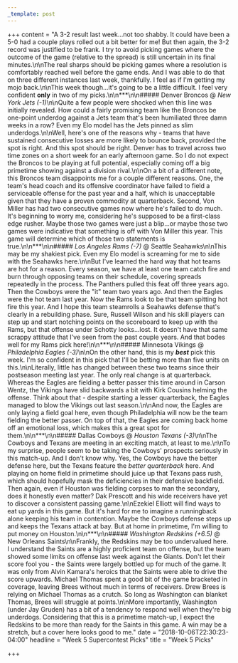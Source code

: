 ```yaml
---
_template: post
---
```


+++
content = "A 3-2 result last week...not too shabby. It could have been a 5-0 had a couple plays rolled out a bit better for me! But then again, the 3-2 record was justified to be frank. I try to avoid picking games where the outcome of the game (relative to the spread) is still uncertain in its final minutes.\n\nThe real sharps should be picking games where a resolution is comfortably reached well before the game ends. And I was able to do that on three different instances last week, thankfully. I feel as if I'm getting my mojo back.\n\nThis week though...it's going to be a little difficult. I feel very confident **only** in two of my picks.\n\n***\n\n##### Denver Broncos @ _New York Jets (-1)_\n\nQuite a few people were shocked when this line was initially revealed. How could a fairly promising team like the Broncos be one-point underdog against a Jets team that's been humiliated three damn weeks in a row? Even my Elo model has the Jets pinned as slim underdogs.\n\nWell, here's one of the reasons why - teams that have sustained consecutive losses are more likely to bounce back, provided the spot is right. And this spot should be right. Denver has to travel across two time zones on a short week for an early afternoon game. So I do not expect the Broncos to be playing at full potential, especially coming off a big primetime showing against a division rival.\n\nOn a bit of a different note, this Broncos team disappoints me for a couple different reasons. One, the team's head coach and its offensive coordinator have failed to field a serviceable offense for the past year and a half, which is unacceptable given that they have a proven commodity at quarterback. Second, Von Miller has had two consecutive games now where he's failed to do much. It's beginning to worry me, considering he's supposed to be a first-class edge rusher. Maybe those two games were just a blip...or maybe those two games were indicative that something is off with Von Miller this year. This game will determine which of those two statements is true.\n\n***\n\n##### _Los Angeles Rams (-7)_ @ Seattle Seahawks\n\nThis may be my shakiest pick. Even my Elo model is screaming for me to side with the Seahawks here.\n\nBut I've learned the hard way that hot teams are hot for a reason. Every season, we have at least one team catch fire and burn through opposing teams on their schedule, covering spreads repeatedly in the process. The Panthers pulled this feat off three years ago. Then the Cowboys were the \"it\" team two years ago. And then the Eagles were the hot team last year. Now the Rams look to be that team spitting hot fire this year. And I hope this team steamrolls a Seahawks defense that's clearly in a rebuilding phase. Sure, Russell Wilson and his skill players can step up and start notching points on the scoreboard to keep up with the Rams, but that offense under Schotty looks...lost. It doesn't have that same scrappy attitude that I've seen from the past couple years. And that bodes well for my Rams pick here!\n\n***\n\n##### Minnesota Vikings @ _Philadelphia Eagles (-3)_\n\nOn the other hand, this is my **_best_** pick this week. I'm so confident in this pick that I'll be betting more than five units on this.\n\nLiterally, little has changed between these two teams since their postseason meeting last year. The only real change is at quarterback. Whereas the Eagles are fielding a better passer this time around in Carson Wentz, the Vikings have slid backwards a bit with Kirk Cousins helming the offense. Think about that - despite starting a lesser quarterback, the Eagles managed to blow the Vikings out last season.\n\nAnd now, the Eagles are only laying a field goal here, even though Philadelphia will now be the team fielding the better passer. On top of that, the Eagles are coming back home off an emotional loss, which makes this a great spot for them.\n\n***\n\n##### Dallas Cowboys @ _Houston Texans (-3)_\n\nThe Cowboys and Texans are meeting in an exciting match, at least to me.\n\nTo my surprise, people seem to be taking the Cowboys' prospects seriously in this match-up. And I don't know why. Yes, the Cowboys have the better defense here, but the Texans feature the _better quarterback_ here. And playing on home field in primetime should juice up that Texans pass rush, which should hopefully mask the deficiencies in their defensive backfield. Then again, even if Houston was fielding corpses to man the secondary, does it honestly even matter? Dak Prescott and his wide receivers have yet to discover a consistent passing game.\n\nEzekiel Elliott will find ways to eat up yards in this game. But it's hard for me to imagine a runningback alone keeping his team in contention. Maybe the Cowboys defense steps up and keeps the Texans attack at bay. But at home in primetime, I'm willing to put money on Houston.\n\n***\n\n##### _Washington Redskins_ _(+6.5)_ @ New Orleans Saints\n\nFrankly, the Redskins may be too undervalued here. I understand the Saints are a highly proficient team on offense, but the team showed some limits on offense last week against the Giants. Don't let their score fool you - the Saints were largely bottled up for much of the game. It was only from Alvin Kamara's heroics that the Saints were able to drive the score upwards. Michael Thomas spent a good bit of the game bracketed in coverage, leaving Brees without much in terms of receivers. Drew Brees is relying on Michael Thomas as a crutch. So long as Washington can blanket Thomas, Brees will struggle at points.\n\nMore importantly, Washington (under Jay Gruden) has a bit of a tendency to respond well when they're big underdogs. Considering that this is a primetime match-up, I expect the Redskins to be more than ready for the Saints in this game. A win may be a stretch, but a cover here looks good to me."
date = "2018-10-06T22:30:23-04:00"
headline = "Week 5 Supercontest Picks"
title = "Week 5 Picks"

+++
